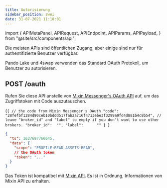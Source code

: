 ```yaml
---
title: Autorisierung
sidebar_position: zwei
date: 31-07-2021 11:18:01
---
```


import { APIMetaPanel, APIRequest, APIEndpoint, APIParams, APIPayload, } from "@site/src/components/api";

Die meisten APIs sind öffentlichen Zugang, aber einige sind nur für authentifizierte Benutzer verfügbar.

Pando Lake und 4swap verwenden das Standard OAuth Protokoll, um Benutzer zu autorisieren.

## POST /oauth

Rufen Sie diese API anstelle von [Mixin Messenger's OAuth API](https://developers.mixin.one/docs/api/oauth/oauth#get-access-token) auf, um das Zugriffstoken mit Code auszutauschen.

<APIEndpoint base="https://api.4swap.org/api" url="/oauth" />

<APIMetaPanel /><APIPayload>{`{ // the code from Mixin Messenger's OAuth "code":       "28fefbf1284d90ceb10bddd517fab2a716f4713ebe3f3299a9fd4d881b4c8b54", // leave "broker_id" and "label" to empty if you don't want to use other brokers. "broker_id":  "", "label":      "" } `}</APIPayload>

<APIRequest title="Zugangs-Token austauschen" method="POST" isPublic base="https://api.4swap.org/api" url='/oauth --data PAYLOAD' />

```json title="Response"
{
  "ts": 1627697766645,
  "data": {
    "scope": "PROFILE:READ ASSETS:READ",
    // the OAuth token
    "token": "..."
  }
}
```

Das Token ist kompatibel mit [Mixin API](https://developers.mixin.one/docs/api/guide). Es ist in Ordnung, Informationen von Mixin API zu erhalten.

